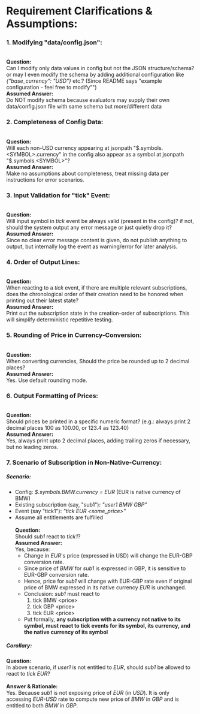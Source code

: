 # Requirement Clarifications & Assumptions:

### 1. Modifying "data/config.json":
<br>**Question:**<br> Can I modify only data values in config but not the JSON structure/schema? or may I even modify the schema by adding
   additional configuration like *{"base_currency": "USD"}* etc.? (Since README says "example configuration - feel free to modify"")
<br>**Assumed Answer:**<br> Do NOT modify schema because evaluators may supply their own data/config.json file with same schema but more/different data

### 2. Completeness of Config Data:
<br>**Question:**<br> Will each non-USD currency appearing at jsonpath "\$.symbols.\<SYMBOL>.currency" in the config also appear as a symbol at jsonpath "\$.symbols.\<SYMBOL>"?
<br>**Assumed Answer:**<br> Make no assumptions about completeness, treat missing data per instructions for error scenarios.

### 3. Input Validation for "tick" Event:
<br>**Question:**<br> Will input symbol in *tick* event be always valid (present in the config)? if not, should the system output any error message or just quietly drop it?
<br>**Assumed Answer:**<br> Since no clear error message content is given, do not publish anything to output, but internally log the event as warning/error for later analysis.

### 4. Order of Output Lines: 
<br>**Question:**<br> When reacting to a *tick* event, if there are multiple relevant subscriptions, does the chronological order of their creation need to be honored when printing out their latest state?
<br>**Assumed Answer:**<br> Print out the subscription state in the creation-order of subscriptions. This will simplify deterministic repetitive testing.

### 5. Rounding of Price in Currency-Conversion:
<br>**Question:**<br> When converting currencies, Should the price be rounded up to 2 decimal places?
<br>**Assumed Answer:**<br> Yes. Use default rounding mode.

### 6. Output Formatting of Prices:
<br>**Question:**<br> Should prices be printed in a specific numeric format? (e.g.: always print 2 decimal places 100 as 100.00, or 123.4 as 123.40)
<br>**Assumed Answer:**<br> Yes, always print upto 2 decimal places, adding trailing zeros if necessary, but no leading zeros. 

### 7. Scenario of Subscription in Non-Native-Currency:
##### Scenario:
* Config: *$.symbols.BMW.currency = EUR* (EUR is native currency of BMW)
* Existing subscription (say, "sub1"): *"user1 BMW GBP"*
* Event (say "tick1"): *"tick EUR \<some_price>"*<br>
* Assume all entitlements are fulfilled<br>
<br>**Question:**<br> Should *sub1* react to *tick1*?
<br>**Assumed Answer:**<br> Yes, because: 
  * Change in *EUR*'s price (expressed in USD) will change the EUR-GBP conversion rate.
  * Since price of *BMW* for *sub1* is expressed in GBP, it is sensitive to EUR-GBP conversion rate.
  * Hence, price for *sub1* will change with EUR-GBP rate even if original price of BMW expressed in its native currency *EUR* is unchanged.
  * Conclusion: *sub1* must react to 
    1. tick BMW \<price>
    2. tick GBP \<price>
    3. tick EUR \<price>
  * Put formally, **any subscription with a currency not native to its symbol, must react to tick events for its symbol, its currency, and the native currency of its symbol** 

##### Corollary:
**Question:**<br>In above scenario, if *user1* is not entitled to *EUR*, should *sub1* be allowed to react to *tick EUR*?
<br><br>**Answer & Rationale:**<br>Yes. Because *sub1* is not exposing price of *EUR* (in *USD*). It is only accessing *EUR-USD* rate to compute new price of *BMW* in *GBP* and is entitled to both *BMW* in *GBP*.